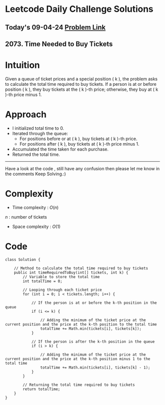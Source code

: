 # Leetcode Daily Challenge Solutions

## Today's 09-04-24 [Problem Link](https://leetcode.com/problems/time-needed-to-buy-tickets/description/?envType=daily-question&envId=2024-04-09)
## 2073. Time Needed to Buy Tickets

# Intuition
<!-- Describe your first thoughts on how to solve this problem. -->
Given a queue of ticket prices and a special position \( k \), the problem asks to calculate the total time required to buy tickets. If a person is at or before position \( k \), they buy tickets at the \( k \)-th price; otherwise, they buy at \( k \)-th price minus 1.

# Approach
<!-- Describe your approach to solving the problem. -->
- I initialized total time to 0.
- Iterated through the queue:
  - For positions before or at \( k \), buy tickets at \( k \)-th price.
  - For positions after \( k \), buy tickets at \( k \)-th price minus 1.
- Accumulated the time taken for each purchase.
- Returned the total time.

--- 
Have a look at the code , still have any confusion then please let me know in the comments
Keep Solving.:)

# Complexity
- Time complexity : $O(n)$
<!-- Add your time complexity here, e.g. $$O(n)$$ -->
$n$ : number of tickets
- Space complexity : $O(1)$
<!-- Add your space complexity here, e.g. $$O(n)$$ -->

# Code
```
class Solution {

    // Method to calculate the total time required to buy tickets
    public int timeRequiredToBuy(int[] tickets, int k) {
        // Variable to store the total time
        int totalTime = 0;
        
        // Looping through each ticket price
        for (int i = 0; i < tickets.length; i++) {
            
            // If the person is at or before the k-th position in the queue
            if (i <= k) {
                
                // Adding the minimum of the ticket price at the current position and the price at the k-th position to the total time
                totalTime += Math.min(tickets[i], tickets[k]);
            }

            // If the person is after the k-th position in the queue
            if (i > k) {
               
                // Adding the minimum of the ticket price at the current position and the price at the k-th position minus 1 to the total time
                totalTime += Math.min(tickets[i], tickets[k] - 1);
            }
        }
        
        // Returning the total time required to buy tickets
        return totalTime;
    }
}
```